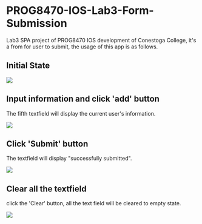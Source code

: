 # PROG8470-IOS-Lab3-Form-Submission

Lab3 SPA project of PROG8470 IOS development of Conestoga College, it's a from for user to submit, the usage of this app is as follows.

## Initial State

![](doc/images/2023-07-14-13-02-04-image.png)

## Input information and click 'add' button

The fifth textfield will display the current user's information.

![](doc/images/2023-07-14-13-03-17-image.png)

## Click 'Submit' button

The textfield will display "successfully submitted".

![](doc/images/2023-07-14-13-06-30-image.png)

## Clear all the textfield

click the 'Clear' button, all the text field will be cleared to empty state.

![](doc/images/2023-07-14-13-08-16-image.png)
